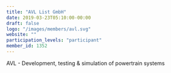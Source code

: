 ```yaml
---
title: "AVL List GmbH"
date: 2019-03-23T05:10:00-00:00
draft: false
logo: "/images/members/avl.svg"
website: ""
participation_levels: "participant"
member_id: 1352
---
```


AVL - Development, testing &amp; simulation of powertrain systems
